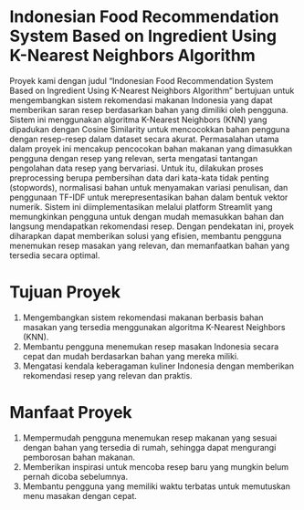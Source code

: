 # Indonesian Food Recommendation System Based on Ingredient Using K-Nearest Neighbors Algorithm
Proyek kami dengan judul “Indonesian Food Recommendation System Based on Ingredient Using K-Nearest Neighbors Algorithm” bertujuan untuk mengembangkan sistem rekomendasi makanan Indonesia yang dapat memberikan saran resep berdasarkan bahan yang dimiliki oleh pengguna. Sistem ini menggunakan algoritma K-Nearest Neighbors (KNN) yang dipadukan dengan Cosine Similarity untuk mencocokkan bahan pengguna dengan resep-resep dalam dataset secara akurat. Permasalahan utama dalam proyek ini mencakup pencocokan bahan makanan yang dimasukkan pengguna dengan resep yang relevan, serta mengatasi tantangan pengolahan data resep yang bervariasi. Untuk itu, dilakukan proses preprocessing berupa pembersihan data dari kata-kata tidak penting (stopwords), normalisasi bahan untuk menyamakan variasi penulisan, dan penggunaan TF-IDF untuk merepresentasikan bahan dalam bentuk vektor numerik. Sistem ini diimplementasikan melalui platform Streamlit yang memungkinkan pengguna untuk dengan mudah memasukkan bahan dan langsung mendapatkan rekomendasi resep. Dengan pendekatan ini, proyek diharapkan dapat memberikan solusi yang efisien, membantu pengguna menemukan resep masakan yang relevan, dan memanfaatkan bahan yang tersedia secara optimal.

# Tujuan Proyek
1. Mengembangkan sistem rekomendasi makanan berbasis bahan masakan yang tersedia menggunakan algoritma K-Nearest Neighbors (KNN).
2. Membantu pengguna menemukan resep masakan Indonesia secara cepat dan mudah berdasarkan bahan yang mereka miliki.
3. Mengatasi kendala keberagaman kuliner Indonesia dengan memberikan rekomendasi resep yang relevan dan praktis.

# Manfaat Proyek
1. Mempermudah pengguna menemukan resep makanan yang sesuai dengan bahan yang tersedia di rumah, sehingga dapat mengurangi pemborosan bahan makanan.
2. Memberikan inspirasi untuk mencoba resep baru yang mungkin belum pernah dicoba sebelumnya.
3. Membantu pengguna yang memiliki waktu terbatas untuk memutuskan menu masakan dengan cepat.
